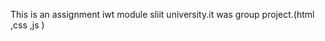 This is an assignment iwt module sliit university.it was group project.(html ,css ,js )                
